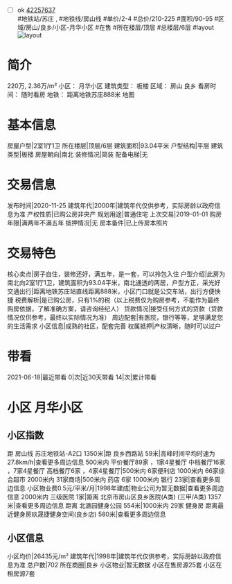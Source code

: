 - [ ] ok [42257637](https://bj.5i5j.com/ershoufang/42257637.html)  
 #地铁站/苏庄 ,  #地铁线/房山线
#单价/2-4 #总价/210-225 #面积/90-95   #区域/房山/良乡/小区-月华小区 #在售 #所在楼层/顶层 #总楼层/6层 #layout 
![layout](http://image2.5i5j.com//group2/M00/9C/92/CgqJNF0_8KOATiEnAAaXcwhSy18752.jpg_P5.jpg) 
# 简介 
 220万,  2.36万/m² 
小区： 月华小区
建筑类型： 板楼
区域： 房山 良乡
看房时间： 随时看房
地铁： 距离地铁苏庄888米 地图
# 基本信息 
 房屋户型|2室1厅1卫
所在楼层|顶层/6层
建筑面积|93.04平米
户型结构|平层
建筑类型|板楼
房屋朝向|南北
装修情况|简装
配备电梯|无
# 交易信息 
 发布时间|2020-11-25
建筑年代|2000年|建筑年代仅供参考，实际房龄以政府信息为准
产权性质|已购公房非央产
规划用途|普通住宅
上次交易|2019-01-01
购房年限|满两年不满五年
抵押情况|无
房本备件|已上传房本照片
# 交易特色 
 核心卖点|房子自住，装修还好，满五年，是一套，可以拎包入住
户型介绍|此房为南北向2室1厅1卫，建筑面积为93.04平米，南北通透的两居，户型方正，采光好
交通出行|距离地铁苏庄站直线距离888米，小区门口就是公交车站，出行方便快捷
税费解析|是已购公房，只有1%的税（以上税费仅为购房参考，不能作为最终购房依据，了解准确方案，请咨询经纪人）
贷款情况|接受任何方式的贷款（贷款情况仅供参考，最终以实际情况为准）
周边配套|有医院，银行等等，足够满足您的生活需求
小区信息|成熟的社区，配套完善
权属抵押|产权清晰，随时可以过户
# 带看 
 2021-06-18|最近带看	 0|次|近30天带看	 14|次|累计带看
# 小区 月华小区
## 小区指数 
 距 房山线 苏庄地铁站-A2口 1350米|距 良乡西路站 59米|高峰时间平均时速为27.8km/h|查看更多周边信息
500米内 平价餐厅89家 ，1家4星餐厅
中档餐厅16家 ，7家4星餐厅
高档餐厅6家 ，4家4星餐厅|500米内 6家便利店
1000米内 66家综合超市
2000米内 31家商场|500米内 药店 6家
1000米内 银行 23家|查看更多周边信息
小区物业费0.5元/平米/月|1998年建成|物业公司为暂无数据|查看更多周边信息
2000米内 三级医院 1家|距离 北京市房山区良乡医院(A类) (三甲/A类) 1357米|查看更多周边信息
距离 北潞园健身公园 554米|1000米内 29家 健身房
距离最近健身房玖晟捷健身空间(良乡店) 580米|查看更多周边信息
## 小区信息 
 小区均价|26435元/m²
建筑年代|1998年|建筑年代仅供参考，实际房龄以政府信息为准
总户数|702
所在商圈|良乡
小区物业|暂无数据
小区在售房源25套
小区在租房源7套
